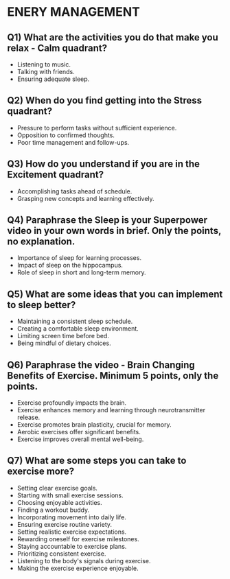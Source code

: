 # ENERY MANAGEMENT

## Q1) What are the activities you do that make you relax - Calm quadrant?
- Listening to music.
- Talking with friends.
- Ensuring adequate sleep.

## Q2) When do you find getting into the Stress quadrant?
- Pressure to perform tasks without sufficient experience.
- Opposition to confirmed thoughts.
- Poor time management and follow-ups.

## Q3) How do you understand if you are in the Excitement quadrant?
- Accomplishing tasks ahead of schedule.
- Grasping new concepts and learning effectively.

## Q4) Paraphrase the Sleep is your Superpower video in your own words in brief. Only the points, no explanation.
- Importance of sleep for learning processes.
- Impact of sleep on the hippocampus.
- Role of sleep in short and long-term memory.

## Q5) What are some ideas that you can implement to sleep better?
- Maintaining a consistent sleep schedule.
- Creating a comfortable sleep environment.
- Limiting screen time before bed.
- Being mindful of dietary choices.

## Q6) Paraphrase the video - Brain Changing Benefits of Exercise. Minimum 5 points, only the points.
- Exercise profoundly impacts the brain.
- Exercise enhances memory and learning through neurotransmitter release.
- Exercise promotes brain plasticity, crucial for memory.
- Aerobic exercises offer significant benefits.
- Exercise improves overall mental well-being.

## Q7) What are some steps you can take to exercise more?
- Setting clear exercise goals.
- Starting with small exercise sessions.
- Choosing enjoyable activities.
- Finding a workout buddy.
- Incorporating movement into daily life.
- Ensuring exercise routine variety.
- Setting realistic exercise expectations.
- Rewarding oneself for exercise milestones.
- Staying accountable to exercise plans.
- Prioritizing consistent exercise.
- Listening to the body's signals during exercise.
- Making the exercise experience enjoyable.

